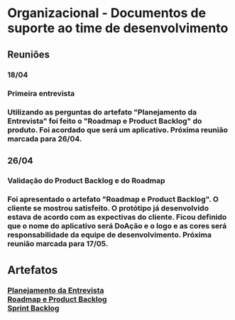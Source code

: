 <h1>Organizacional - Documentos de suporte ao time de desenvolvimento</h1>
  <h2>Reuniões</h2>
    <h3>18/04<h/3>
      <h4>Primeira entrevista</h4>
        Utilizando as perguntas do artefato "Planejamento da Entrevista" foi feito o "Roadmap e Product Backlog" do produto. Foi acordado que será um aplicativo. Próxima reunião marcada para 26/04.
    <h3>26/04</h3>
      <h4>Validação do Product Backlog e do Roadmap</h4>
        Foi apresentado o artefato "Roadmap e Product Backlog". O cliente se mostrou satisfeito. O protótipo já desenvolvido estava de acordo com as expectivas do cliente. Ficou definido que o nome do aplicativo será DoAção e o logo e as cores será responsabilidade da equipe de desenvolvimento. Próxima reunião marcada para 17/05.
  
  <h2>Artefatos</h2>
    <a href="https://docs.google.com/document/d/1kNLbw2nEY9S8TI5mwbiwtaWM2nxrD2M6tKNa6169MiY/edit?usp=sharing">Planejamento da Entrevista</a><br>
    <a href="https://docs.google.com/spreadsheets/d/1P-Hk-MN6tNCxjGOM1KoyiTS9XWBt-WRoGZtN_s-qKTw/edit?usp=sharing">Roadmap e Product Backlog</a><br>
    <a href="https://trello.com/b/Z4cFe3ND/scrum">Sprint Backlog</a>

